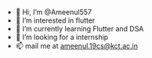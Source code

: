 - 👋 Hi, I’m @Ameenul557
- 👀 I’m interested in flutter
- 🌱 I’m currently learning Flutter and DSA
- 💞️ I’m looking for a internship
- 📫 mail me at ameenul.19cs@kct.ac.in

<!---
Ameenul557/Ameenul557 is a ✨ special ✨ repository because its `README.md` (this file) appears on your GitHub profile.
You can click the Preview link to take a look at your changes.
--->
